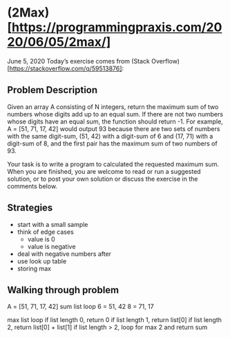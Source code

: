 # (2Max)[https://programmingpraxis.com/2020/06/05/2max/]
June 5, 2020
Today’s exercise comes from (Stack Overflow)[https://stackoverflow.com/q/59513876]:

## Problem Description
Given an array A consisting of N integers, return the maximum sum of two numbers whose digits add up to an equal sum. If there are not two numbers whose digits have an equal sum, the function should return -1. For example, A = [51, 71, 17, 42] would output 93 because there are two sets of numbers with the same digit-sum, (51, 42) with a digit-sum of 6 and (17, 71) with a digit-sum of 8, and the first pair has the maximum sum of two numbers of 93.

Your task is to write a program to calculated the requested maximum sum. When you are finished, you are welcome to read or run a suggested solution, or to post your own solution or discuss the exercise in the comments below.

## Strategies
- start with a small sample
- think of edge cases
  - value is 0
  - value is negative
- deal with negative numbers after
- use look up table
- storing max

## Walking through problem
A = [51, 71, 17, 42]
sum list loop
6 = 51, 42
8 = 71, 17

max list loop
if list length 0, return 0
if list length 1, return list[0]
if list length 2, return list[0] + list[1]
if list length > 2, loop for max 2 and return sum